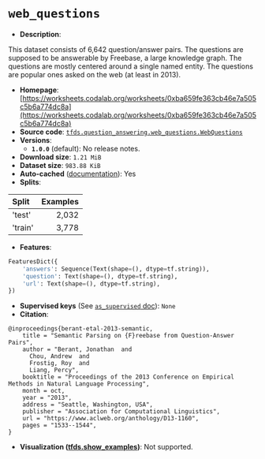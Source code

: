 <div itemscope itemtype="http://schema.org/Dataset">
  <div itemscope itemprop="includedInDataCatalog" itemtype="http://schema.org/DataCatalog">
    <meta itemprop="name" content="TensorFlow Datasets" />
  </div>

  <meta itemprop="name" content="web_questions" />
  <meta itemprop="description" content="This dataset consists of 6,642 question/answer pairs.&#10;The questions are supposed to be answerable by Freebase, a large knowledge graph.&#10;The questions are mostly centered around a single named entity.&#10;The questions are popular ones asked on the web (at least in 2013).&#10;&#10;To use this dataset:&#10;&#10;```python&#10;import tensorflow_datasets as tfds&#10;&#10;ds = tfds.load(&#x27;web_questions&#x27;, split=&#x27;train&#x27;)&#10;for ex in ds.take(4):&#10;  print(ex)&#10;```&#10;&#10;See [the guide](https://www.tensorflow.org/datasets/overview) for more&#10;informations on [tensorflow_datasets](https://www.tensorflow.org/datasets).&#10;&#10;" />
  <meta itemprop="url" content="https://www.tensorflow.org/datasets/catalog/web_questions" />
  <meta itemprop="sameAs" content="https://worksheets.codalab.org/worksheets/0xba659fe363cb46e7a505c5b6a774dc8a" />
  <meta itemprop="citation" content="@inproceedings{berant-etal-2013-semantic,&#10;    title = &quot;Semantic Parsing on {F}reebase from Question-Answer Pairs&quot;,&#10;    author = &quot;Berant, Jonathan  and&#10;      Chou, Andrew  and&#10;      Frostig, Roy  and&#10;      Liang, Percy&quot;,&#10;    booktitle = &quot;Proceedings of the 2013 Conference on Empirical Methods in Natural Language Processing&quot;,&#10;    month = oct,&#10;    year = &quot;2013&quot;,&#10;    address = &quot;Seattle, Washington, USA&quot;,&#10;    publisher = &quot;Association for Computational Linguistics&quot;,&#10;    url = &quot;https://www.aclweb.org/anthology/D13-1160&quot;,&#10;    pages = &quot;1533--1544&quot;,&#10;}" />
</div>

# `web_questions`

*   **Description**:

This dataset consists of 6,642 question/answer pairs. The questions are supposed
to be answerable by Freebase, a large knowledge graph. The questions are mostly
centered around a single named entity. The questions are popular ones asked on
the web (at least in 2013).

*   **Homepage**:
    [https://worksheets.codalab.org/worksheets/0xba659fe363cb46e7a505c5b6a774dc8a](https://worksheets.codalab.org/worksheets/0xba659fe363cb46e7a505c5b6a774dc8a)
*   **Source code**:
    [`tfds.question_answering.web_questions.WebQuestions`](https://github.com/tensorflow/datasets/tree/master/tensorflow_datasets/question_answering/web_questions.py)
*   **Versions**:
    *   **`1.0.0`** (default): No release notes.
*   **Download size**: `1.21 MiB`
*   **Dataset size**: `983.88 KiB`
*   **Auto-cached**
    ([documentation](https://www.tensorflow.org/datasets/performances#auto-caching)):
    Yes
*   **Splits**:

Split   | Examples
:------ | -------:
'test'  | 2,032
'train' | 3,778

*   **Features**:

```python
FeaturesDict({
    'answers': Sequence(Text(shape=(), dtype=tf.string)),
    'question': Text(shape=(), dtype=tf.string),
    'url': Text(shape=(), dtype=tf.string),
})
```

*   **Supervised keys** (See
    [`as_supervised` doc](https://www.tensorflow.org/datasets/api_docs/python/tfds/load#args)):
    `None`
*   **Citation**:

```
@inproceedings{berant-etal-2013-semantic,
    title = "Semantic Parsing on {F}reebase from Question-Answer Pairs",
    author = "Berant, Jonathan  and
      Chou, Andrew  and
      Frostig, Roy  and
      Liang, Percy",
    booktitle = "Proceedings of the 2013 Conference on Empirical Methods in Natural Language Processing",
    month = oct,
    year = "2013",
    address = "Seattle, Washington, USA",
    publisher = "Association for Computational Linguistics",
    url = "https://www.aclweb.org/anthology/D13-1160",
    pages = "1533--1544",
}
```

*   **Visualization
    ([tfds.show_examples](https://www.tensorflow.org/datasets/api_docs/python/tfds/visualization/show_examples))**:
    Not supported.
